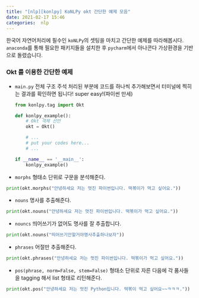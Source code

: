 ```yaml
---
title: "[nlp][konlpy] KoNLPy okt 간단한 예제 모음"
date: 2021-02-17 15:46
categories:  nlp
---
```


한국어 자연어처리에 필수인 `koNLPy`의 셋팅을 마치고 간단한 예제를 따라해봅시다. `anaconda`를 통해 필요한 패키지들을 설치한 후 `pycharm`에서 아나콘다 가상환경을 기반으로 돌렸습니다.

### Okt 를 이용한 간단한 예제

* `main.py` 전체 구조
주석 처리된 부분에 코드를 하나씩 추가해보면서 터미널에 찍히는 결과를 확인하면 됩니다! super easy!(파이썬 만세)

    ```python
    from konlpy.tag import Okt

    def konlpy_example():
        # Okt 객체 선언
        okt = Okt() 

        # ...
        # put your codes here...
        # ...

    if __name__ == '__main__':
        konlpy_example()
    ```

*  `morphs` 형태소 단위로 구문을 분석해준다.
```python
print(okt.morphs("안녕하세요 저는 멋진 파이썬입니다. 떡볶이가 먹고 싶어요."))
```

* `nouns` 명사를 추출해준다.
```python
print(okt.nouns("안녕하세요 저는 멋진 파이썬입니다. 떡볶이가 먹고 싶어요."))
```

* `nouncs` 띄어쓰기가 없어도 명사를 잘 추출합니다.
```python
print(okt.nouns("띄어쓰기안할거야명사추출하나보자"))
```

* `phrases` 어절만 추출해준다.
```python
print(okt.phrases("안녕하세요 저는 멋진 파이썬입니다. 떡볶이가 먹고 싶어요."))
```

* `pos(phrase, norm=False, stem=False)` 형태소 단위로 자른 다음에 각 품사들을 tagging 해서 list 형태로 리턴해준다.
```python
print(okt.pos("안녕하세요 저는 멋진 Python입니다. 떡볶이 먹고 싶어요~~ㅋㅋㅋ."))
```